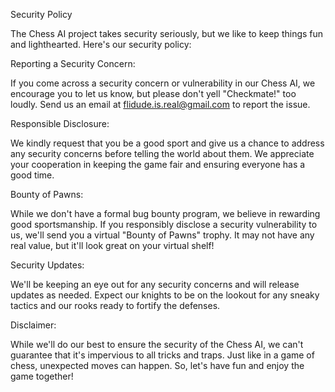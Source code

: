 Security Policy

The Chess AI project takes security seriously, 
but we like to keep things fun and lighthearted. Here's our security policy:

Reporting a Security Concern:

If you come across a security concern or vulnerability in our Chess AI,
we encourage you to let us know, but please don't yell "Checkmate!" too loudly.
Send us an email at flidude.is.real@gmail.com to report the issue.

Responsible Disclosure:

We kindly request that you be a good sport and give us a chance to address any security concerns before telling the world about them. 
We appreciate your cooperation in keeping the game fair and ensuring everyone has a good time.

Bounty of Pawns:

While we don't have a formal bug bounty program, we believe in rewarding good sportsmanship.
If you responsibly disclose a security vulnerability to us, we'll send you a virtual "Bounty of Pawns" trophy.
It may not have any real value, but it'll look great on your virtual shelf!

Security Updates:

We'll be keeping an eye out for any security concerns and will release updates as needed.
Expect our knights to be on the lookout for any sneaky tactics and our rooks ready to fortify the defenses.

Disclaimer:

While we'll do our best to ensure the security of the Chess AI, we can't guarantee that it's impervious to all tricks and traps.
Just like in a game of chess, unexpected moves can happen. So, let's have fun and enjoy the game together!


